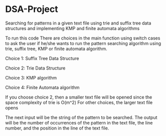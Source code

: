 # DSA-Project
Searching for patterns in a given text file using trie and suffix tree data structures and implementing KMP and finite automata algorithms

To run this code 
There are choices in the main function using switch cases to ask the user if he/she wants to run the pattern searching algorithm using trie, suffix tree, KMP or finite automata algorithm.

Choice 1: Suffix Tree Data Structure

Choice 2: Trie Data Structure

Choice 3: KMP algorithm

Choice 4: Finite Automata algorithm

If you choose choice 2, then a smaller text file will be opened since the space complexity of trie is O(m^2)
For other choices, the larger text file opens

The next input will be the string of the pattern to be searched.
The output will be the number of occurrences of the pattern in the text file, the line number, and the position in the line of the text file.

